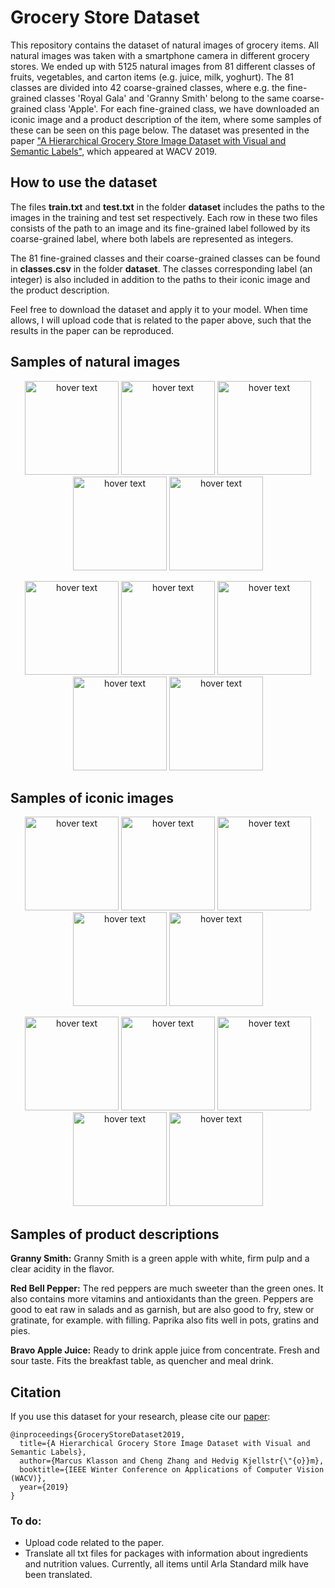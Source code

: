 # Grocery Store Dataset

This repository contains the dataset of natural images of grocery items. All natural images was taken with a smartphone camera in different grocery stores. We ended up with 5125 natural images from 81 different classes of fruits, vegetables, and carton items (e.g. juice, milk, yoghurt). The 81 classes are divided into 42 coarse-grained classes, where e.g. the fine-grained classes 'Royal Gala' and 'Granny Smith' belong to the same coarse-grained class 'Apple'. For each fine-grained class, we have downloaded an iconic image and a product description of the item, where some samples of these can be seen on this page below. The dataset was presented in the paper ["A Hierarchical Grocery Store Image Dataset with Visual and Semantic Labels"](https://arxiv.org/pdf/1901.00711.pdf), which appeared at WACV 2019.

## How to use the dataset

The files **train.txt** and **test.txt** in the folder **dataset** includes the paths to the images in the training and test set respectively. Each row in these two files consists of the path to an image and its fine-grained label followed by its coarse-grained label, where both labels are represented as integers. 

The 81 fine-grained classes and their coarse-grained classes can be found in **classes.csv** in the folder **dataset**. The classes corresponding label (an integer) is also included in addition to the paths to their iconic image and the product description. 

Feel free to download the dataset and apply it to your model. When time allows, I will upload code that is related to the paper above, such that the results in the paper can be reproduced.  

## Samples of natural images

<p align="center">
  <img src="/sample_images/natural/Granny-Smith.jpg" width="150" title="hover text">
  <img src="/sample_images/natural/Pink-Lady.jpg" width="150" title="hover text">
  <img src="/sample_images/natural/Lemon.jpg" width="150" title="hover text">
  <img src="/sample_images/natural/Banana.jpg" width="150" title="hover text">
  <img src="/sample_images/natural/Vine-Tomato.jpg" width="150" title="hover text">
</p>
<p align="center">
  <img src="/sample_images/natural/Yellow-Onion.jpg" width="150" title="hover text">
  <img src="/sample_images/natural/Green-Bell-Pepper.jpg" width="150" title="hover text">
  <img src="/sample_images/natural/Arla-Standard-Milk.jpg" width="150" title="hover text">
  <img src="/sample_images/natural/Oatly-Natural-Oatghurt.jpg" width="150" title="hover text">
  <img src="/sample_images/natural/Alpro-Fresh-Soy-Milk.jpg" width="150" title="hover text">
</p>

## Samples of iconic images


<p align="center">
  <img src="/sample_images/iconic/Granny-Smith_Iconic.jpg" width="150" title="hover text">
  <img src="/sample_images/iconic/Pink-Lady_Iconic.jpg" width="150" title="hover text">
  <img src="/sample_images/iconic/Lemon_Iconic.jpg" width="150" title="hover text">
  <img src="/sample_images/iconic/Banana_Iconic.jpg" width="150" title="hover text">
  <img src="/sample_images/iconic/Vine-Tomato_Iconic.jpg" width="150" title="hover text">
</p>
<p align="center">
  <img src="/sample_images/iconic/Yellow-Onion_Iconic.jpg" width="150" title="hover text">
  <img src="/sample_images/iconic/Green-Bell-Pepper_Iconic.jpg" width="150" title="hover text">
  <img src="/sample_images/iconic/Arla-Standard-Milk_Iconic.jpg" width="150" title="hover text">
  <img src="/sample_images/iconic/Oatly-Natural-Oatghurt_Iconic.jpg" width="150" title="hover text">
  <img src="/sample_images/iconic/Alpro-Fresh-Soy-Milk_Iconic.jpg" width="150" title="hover text">
</p>

## Samples of product descriptions

**Granny Smith:** Granny Smith is a green apple with white, firm pulp and a clear acidity in the flavor.

**Red Bell Pepper:** The red peppers are much sweeter than the green ones. It also contains more vitamins and antioxidants than the green. Peppers are good to eat raw in salads and as garnish, but are also good to fry, stew or gratinate, for example. with filling. Paprika also fits well in pots, gratins and pies.

**Bravo Apple Juice:** Ready to drink apple juice from concentrate. Fresh and sour taste. Fits the breakfast table, as quencher and meal drink.


## Citation
If you use this dataset for your research, please cite our [paper](https://arxiv.org/abs/1901.00711):

```
@inproceedings{GroceryStoreDataset2019,
  title={A Hierarchical Grocery Store Image Dataset with Visual and Semantic Labels},
  author={Marcus Klasson and Cheng Zhang and Hedvig Kjellstr{\"{o}}m},
  booktitle={IEEE Winter Conference on Applications of Computer Vision (WACV)},
  year={2019}
}
```

### To do:

* Upload code related to the paper.
* Translate all txt files for packages with information about ingredients and nutrition values. Currently, all items until Arla Standard milk have been translated.

